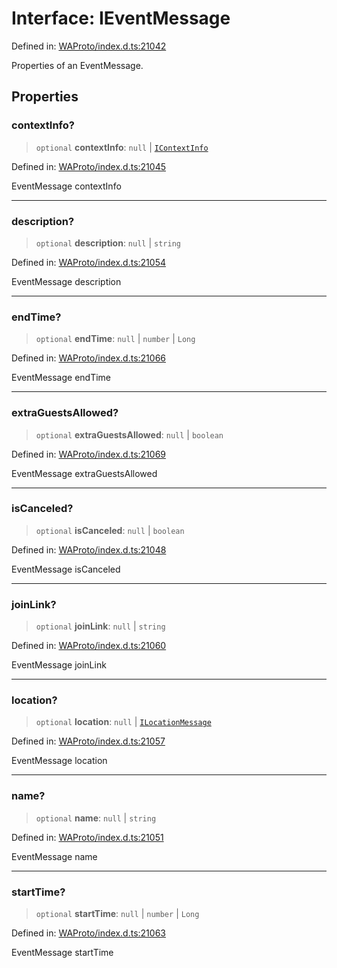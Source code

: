 # Interface: IEventMessage

Defined in: [WAProto/index.d.ts:21042](https://github.com/Fokusdotid/Baileys/blob/a954da2ee3c892812cf9528a5a214092693c872f/WAProto/index.d.ts#L21042)

Properties of an EventMessage.

## Properties

### contextInfo?

> `optional` **contextInfo**: `null` \| [`IContextInfo`](../../../interfaces/IContextInfo.md)

Defined in: [WAProto/index.d.ts:21045](https://github.com/Fokusdotid/Baileys/blob/a954da2ee3c892812cf9528a5a214092693c872f/WAProto/index.d.ts#L21045)

EventMessage contextInfo

***

### description?

> `optional` **description**: `null` \| `string`

Defined in: [WAProto/index.d.ts:21054](https://github.com/Fokusdotid/Baileys/blob/a954da2ee3c892812cf9528a5a214092693c872f/WAProto/index.d.ts#L21054)

EventMessage description

***

### endTime?

> `optional` **endTime**: `null` \| `number` \| `Long`

Defined in: [WAProto/index.d.ts:21066](https://github.com/Fokusdotid/Baileys/blob/a954da2ee3c892812cf9528a5a214092693c872f/WAProto/index.d.ts#L21066)

EventMessage endTime

***

### extraGuestsAllowed?

> `optional` **extraGuestsAllowed**: `null` \| `boolean`

Defined in: [WAProto/index.d.ts:21069](https://github.com/Fokusdotid/Baileys/blob/a954da2ee3c892812cf9528a5a214092693c872f/WAProto/index.d.ts#L21069)

EventMessage extraGuestsAllowed

***

### isCanceled?

> `optional` **isCanceled**: `null` \| `boolean`

Defined in: [WAProto/index.d.ts:21048](https://github.com/Fokusdotid/Baileys/blob/a954da2ee3c892812cf9528a5a214092693c872f/WAProto/index.d.ts#L21048)

EventMessage isCanceled

***

### joinLink?

> `optional` **joinLink**: `null` \| `string`

Defined in: [WAProto/index.d.ts:21060](https://github.com/Fokusdotid/Baileys/blob/a954da2ee3c892812cf9528a5a214092693c872f/WAProto/index.d.ts#L21060)

EventMessage joinLink

***

### location?

> `optional` **location**: `null` \| [`ILocationMessage`](ILocationMessage.md)

Defined in: [WAProto/index.d.ts:21057](https://github.com/Fokusdotid/Baileys/blob/a954da2ee3c892812cf9528a5a214092693c872f/WAProto/index.d.ts#L21057)

EventMessage location

***

### name?

> `optional` **name**: `null` \| `string`

Defined in: [WAProto/index.d.ts:21051](https://github.com/Fokusdotid/Baileys/blob/a954da2ee3c892812cf9528a5a214092693c872f/WAProto/index.d.ts#L21051)

EventMessage name

***

### startTime?

> `optional` **startTime**: `null` \| `number` \| `Long`

Defined in: [WAProto/index.d.ts:21063](https://github.com/Fokusdotid/Baileys/blob/a954da2ee3c892812cf9528a5a214092693c872f/WAProto/index.d.ts#L21063)

EventMessage startTime
